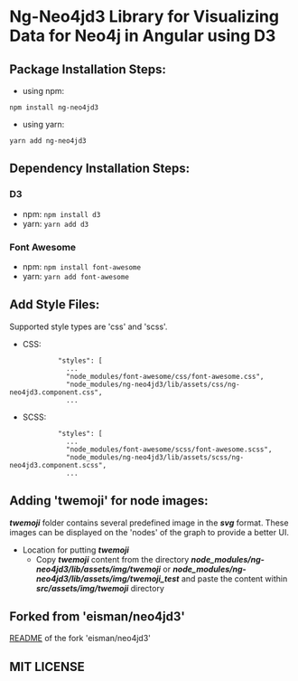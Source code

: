 # Ng-Neo4jd3 Library for Visualizing Data for Neo4j in Angular using D3

## Package Installation Steps:

- using npm:
```
npm install ng-neo4jd3
```

- using yarn:
```
yarn add ng-neo4jd3
```

## Dependency Installation Steps:

### D3
- npm: `npm install d3`
- yarn: `yarn add d3`

### Font Awesome
- npm: `npm install font-awesome`
- yarn: `yarn add font-awesome`


## Add Style Files:

Supported style types are 'css' and 'scss'.

- CSS:
```
            "styles": [
              ...
              "node_modules/font-awesome/css/font-awesome.css",
              "node_modules/ng-neo4jd3/lib/assets/css/ng-neo4jd3.component.css",
              ...
```

- SCSS:
```
            "styles": [
              ...
              "node_modules/font-awesome/scss/font-awesome.scss",
              "node_modules/ng-neo4jd3/lib/assets/scss/ng-neo4jd3.component.scss",
              ...
```


## Adding 'twemoji' for node images:

***twemoji*** folder contains several predefined image in the ***svg*** format. These images can be displayed on the 'nodes' of the graph to provide a better UI.

- Location for putting ***twemoji***
    - Copy ***twemoji*** content from the directory ***node_modules/ng-neo4jd3/lib/assets/img/twemoji*** or ***node_modules/ng-neo4jd3/lib/assets/img/twemoji_test*** and paste the content within ***src/assets/img/twemoji*** directory


## Forked from 'eisman/neo4jd3'

[README](README_FORKED.md) of the fork 'eisman/neo4jd3'

## MIT LICENSE
